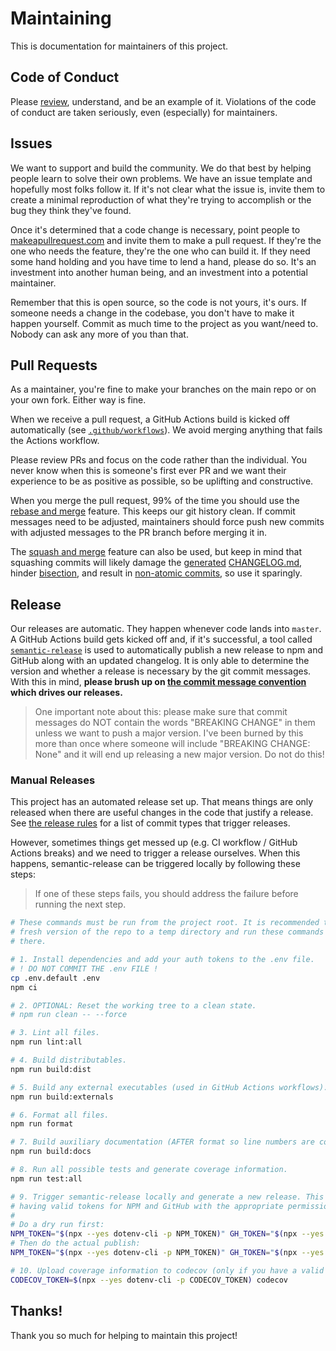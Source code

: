 # Maintaining

This is documentation for maintainers of this project.

## Code of Conduct

Please [review][1], understand, and be an example of it. Violations of the code
of conduct are taken seriously, even (especially) for maintainers.

## Issues

We want to support and build the community. We do that best by helping people
learn to solve their own problems. We have an issue template and hopefully most
folks follow it. If it's not clear what the issue is, invite them to create a
minimal reproduction of what they're trying to accomplish or the bug they think
they've found.

Once it's determined that a code change is necessary, point people to
[makeapullrequest.com][2] and invite them to make a pull request. If they're the
one who needs the feature, they're the one who can build it. If they need some
hand holding and you have time to lend a hand, please do so. It's an investment
into another human being, and an investment into a potential maintainer.

Remember that this is open source, so the code is not yours, it's ours. If
someone needs a change in the codebase, you don't have to make it happen
yourself. Commit as much time to the project as you want/need to. Nobody can ask
any more of you than that.

## Pull Requests

As a maintainer, you're fine to make your branches on the main repo or on your
own fork. Either way is fine.

When we receive a pull request, a GitHub Actions build is kicked off
automatically (see [`.github/workflows`][3]). We avoid merging anything that
fails the Actions workflow.

Please review PRs and focus on the code rather than the individual. You never
know when this is someone's first ever PR and we want their experience to be as
positive as possible, so be uplifting and constructive.

When you merge the pull request, 99% of the time you should use the [rebase and
merge][4] feature. This keeps our git history clean. If commit messages need to
be adjusted, maintainers should force push new commits with adjusted messages to
the PR branch before merging it in.

The [squash and merge][5] feature can also be used, but keep in mind that
squashing commits will likely damage the [generated][6] [CHANGELOG.md][7],
hinder [bisection][8], and result in [non-atomic commits][9], so use it
sparingly.

## Release

Our releases are automatic. They happen whenever code lands into `master`. A
GitHub Actions build gets kicked off and, if it's successful, a tool called
[`semantic-release`][10] is used to automatically publish a new release to npm
and GitHub along with an updated changelog. It is only able to determine the
version and whether a release is necessary by the git commit messages. With this
in mind, **please brush up on [the commit message convention][commit] which
drives our releases.**

> One important note about this: please make sure that commit messages do NOT
> contain the words "BREAKING CHANGE" in them unless we want to push a major
> version. I've been burned by this more than once where someone will include
> "BREAKING CHANGE: None" and it will end up releasing a new major version. Do
> not do this!

### Manual Releases

This project has an automated release set up. That means things are only
released when there are useful changes in the code that justify a release. See
[the release rules][11] for a list of commit types that trigger releases.

However, sometimes things get messed up (e.g. CI workflow / GitHub Actions
breaks) and we need to trigger a release ourselves. When this happens,
semantic-release can be triggered locally by following these steps:

> If one of these steps fails, you should address the failure before running the
> next step.

```bash
# These commands must be run from the project root. It is recommended to clone a
# fresh version of the repo to a temp directory and run these commands from
# there.

# 1. Install dependencies and add your auth tokens to the .env file.
# ! DO NOT COMMIT THE .env FILE !
cp .env.default .env
npm ci

# 2. OPTIONAL: Reset the working tree to a clean state.
# npm run clean -- --force

# 3. Lint all files.
npm run lint:all

# 4. Build distributables.
npm run build:dist

# 5. Build any external executables (used in GitHub Actions workflows).
npm run build:externals

# 6. Format all files.
npm run format

# 7. Build auxiliary documentation (AFTER format so line numbers are correct).
npm run build:docs

# 8. Run all possible tests and generate coverage information.
npm run test:all

# 9. Trigger semantic-release locally and generate a new release. This requires
# having valid tokens for NPM and GitHub with the appropriate permissions.
#
# Do a dry run first:
NPM_TOKEN="$(npx --yes dotenv-cli -p NPM_TOKEN)" GH_TOKEN="$(npx --yes dotenv-cli -p GITHUB_TOKEN)" HUSKY=0 UPDATE_CHANGELOG=true GIT_AUTHOR_NAME="$(npx --yes dotenv-cli -p GIT_AUTHOR_NAME)" GIT_COMMITTER_NAME="$(npx --yes dotenv-cli -p GIT_COMMITTER_NAME)" GIT_AUTHOR_EMAIL="$(npx --yes dotenv-cli -p GIT_AUTHOR_EMAIL)" GIT_COMMITTER_EMAIL="$(npx --yes dotenv-cli -p GIT_COMMITTER_EMAIL)" npx --no-install semantic-release --no-ci --extends "$(pwd)/release.config.js" --dry-run
# Then do the actual publish:
NPM_TOKEN="$(npx --yes dotenv-cli -p NPM_TOKEN)" GH_TOKEN="$(npx --yes dotenv-cli -p GITHUB_TOKEN)" HUSKY=0 UPDATE_CHANGELOG=true GIT_AUTHOR_NAME="$(npx --yes dotenv-cli -p GIT_AUTHOR_NAME)" GIT_COMMITTER_NAME="$(npx --yes dotenv-cli -p GIT_COMMITTER_NAME)" GIT_AUTHOR_EMAIL="$(npx --yes dotenv-cli -p GIT_AUTHOR_EMAIL)" GIT_COMMITTER_EMAIL="$(npx --yes dotenv-cli -p GIT_COMMITTER_EMAIL)" npx --no-install semantic-release --no-ci --extends "$(pwd)/release.config.js"

# 10. Upload coverage information to codecov (only if you have a valid token).
CODECOV_TOKEN=$(npx --yes dotenv-cli -p CODECOV_TOKEN) codecov
```

<!-- lint ignore -->

## Thanks!

Thank you so much for helping to maintain this project!

[commit]:
  https://github.com/conventional-changelog-archived-repos/conventional-changelog-angular/blob/ed32559941719a130bb0327f886d6a32a8cbc2ba/convention.md
[1]: ./.github/CODE_OF_CONDUCT.md
[2]: http://makeapullrequest.com
[3]: ./.github/workflows
[4]:
  https://docs.github.com/en/pull-requests/collaborating-with-pull-requests/incorporating-changes-from-a-pull-request/about-pull-request-merges#rebase-and-merge-your-commits
[5]:
  https://docs.github.com/en/pull-requests/collaborating-with-pull-requests/incorporating-changes-from-a-pull-request/about-pull-request-merges#squash-and-merge-your-commits
[6]: https://github.com/conventional-changelog/conventional-changelog
[7]: https://www.conventionalcommits.org/en/v1.0.0
[8]:
  https://www.metaltoad.com/blog/beginners-guide-git-bisect-process-elimination
[9]: https://dev.to/paulinevos/atomic-commits-will-help-you-git-legit-35i7
[10]: https://github.com/semantic-release/semantic-release
[11]:
  https://github.com/Xunnamius/black-flag/blob/eec78609146a92cab29caa9d1fa05a0581e5bd3f/release.config.js#L27
